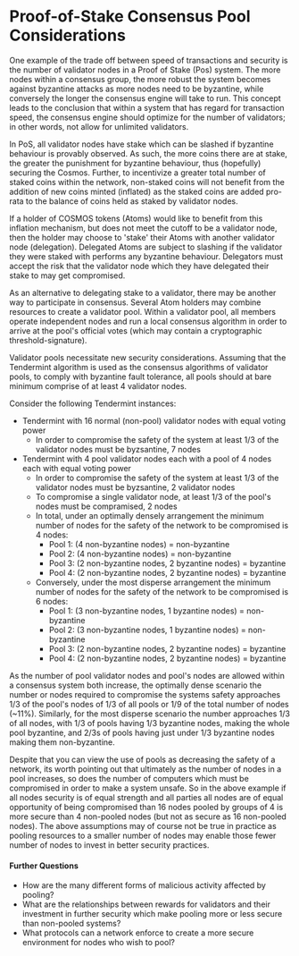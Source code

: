 # Proof-of-Stake Consensus Pool Considerations

One example of the trade off between speed of transactions and security is the
number of validator nodes in a Proof of Stake (Pos) system. The more nodes
within a consensus group, the more robust the system becomes against byzantine attacks
as more nodes need to be byzantine, while conversely the longer the
consensus engine will take to run. This concept leads to the conclusion that
within a system that has regard for transaction speed, the consensus engine
should optimize for the number of validators; in other words, not allow for unlimited
validators.

In PoS, all validator nodes have stake which can be
slashed if byzantine behaviour is provably observed. As such, the more coins
there are at stake, the greater the punishment for byzantine behaviour, thus (hopefully) securing the Cosmos.
Further, to incentivize a greater total number of
staked coins within the network, non-staked coins will not benefit from the
addition of new coins minted (inflated) as the staked coins are added pro-rata to the balance of
coins held as staked by validator nodes.

If a holder of COSMOS tokens (Atoms) would like to benefit from this inflation
mechanism, but does not meet the cutoff to be a validator node, then the
holder may choose to 'stake' their Atoms with another validator node (delegation).  Delegated Atoms are subject to slashing if the validator they were staked with performs any byzantine behaviour.  Delegators must accept the
risk that the validator node which they have delegated their stake to may get compromised.

As an alternative to delegating stake to a validator, there may be another way to
participate in consensus.  Several Atom holders may combine resources to create a validator
pool.  Within a validator pool, all members operate independent nodes and run a local consensus algorithm
in order to arrive at the pool's official votes (which may contain a cryptographic threshold-signature).

Validator pools necessitate new security considerations.
Assuming that the Tendermint algorithm is used as the consensus algorithms of validator pools, to comply
with byzantine fault tolerance, all pools should at bare minimum comprise of
at least 4 validator nodes.

Consider the following Tendermint instances:

 - Tendermint with 16 normal (non-pool) validator nodes with equal voting power
   - In order to compromise the safety of the system at least 1/3 of the
     validator nodes must be byzsantine, 7 nodes
 - Tendermint with 4 pool validator nodes each with a pool of 4 nodes each with
   equal voting power
   - In order to compromise the safety of the system at least 1/3 of the
     validator nodes must be byzsantine, 2 validator nodes
   - To compromise a single validator node, at least 1/3 of the pool's nodes
     must be compramised, 2 nodes
   - In total, under an optimally densely arrangement the minimum number of
     nodes for the safety of the network to be compromised is 4 nodes:
     - Pool 1: (4 non-byzantine nodes) = non-byzantine
     - Pool 2: (4 non-byzantine nodes) = non-byzantine
     - Pool 3: (2 non-byzantine nodes, 2 byzantine nodes) = byzantine
     - Pool 4: (2 non-byzantine nodes, 2 byzantine nodes) = byzantine
   - Conversely, under the most disperse arrangement the minimum number of nodes
     for the safety of the network to be compromised is 6 nodes:
     - Pool 1: (3 non-byzantine nodes, 1 byzantine nodes) = non-byzantine
     - Pool 2: (3 non-byzantine nodes, 1 byzantine nodes) = non-byzantine
     - Pool 3: (2 non-byzantine nodes, 2 byzantine nodes) = byzantine
     - Pool 4: (2 non-byzantine nodes, 2 byzantine nodes) = byzantine

As the number of pool validator nodes and pool's nodes are allowed within a
consensus system both increase, the optimally dense scenario the number or
nodes required to compromise the systems safety approaches 1/3 of the pool's
nodes of 1/3 of all pools or 1/9 of the total number of nodes (~11%). Similarly,
for the most disperse scenario the number approaches 1/3 of all nodes, with 1/3
of pools having 1/3 byzantine nodes, making the whole pool byzantine, and 2/3s
of pools having just under 1/3 byzantine nodes making them non-byzantine. 

Despite that you can view the use of pools as decreasing the safety of a
network, its worth pointing out that ultimately as the number of nodes in a
pool increases, so does the number of computers which must be compromised in
order to make a system unsafe. So in the above example if all nodes security is
of equal strength and all parties all nodes are of equal opportunity of being
compromised than 16 nodes pooled by groups of 4 is more secure than 4
non-pooled nodes (but not as secure as 16 non-pooled nodes).  The above
assumptions may of course not be true in practice as pooling resources to a
smaller number of nodes may enable those fewer number of nodes to invest in
better security practices. 

#### Further Questions
 - How are the many different forms of malicious activity affected by pooling?
 - What are the relationships between rewards for validators and their investment 
   in further security which make pooling more or less secure than non-pooled systems?
 - What protocols can a network enforce to create a more secure 
   environment for nodes who wish to pool?

